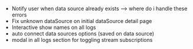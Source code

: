 - Notify user when data source already exists --> where do i handle these errors
- Fix unknown dataSource on initial dataSource detail page
- Interactive show names on all logs
- auto connect data sources options (saved on data source)
- modal in all logs section for toggling stream subscriptions
